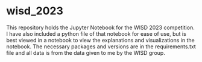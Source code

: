 # wisd_2023

This repository holds the Jupyter Notebook for the WISD 2023 competition. I have also included a python file of that notebook for ease of use, but is best viewed in a notebook to view the explanations and visualizations in the notebook. The necessary packages and versions are in the requirements.txt file and all data is from the data given to me by the WISD group. 
